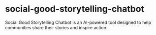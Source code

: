 # social-good-storytelling-chatbot
Social Good Storytelling Chatbot is an AI-powered tool designed to help communities share their stories and inspire action.
